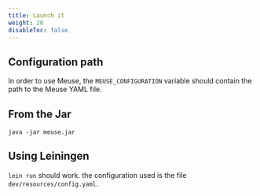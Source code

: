 ```yaml
---
title: Launch it
weight: 20
disableToc: false
---
```


## Configuration path

In order to use Meuse, the `MEUSE_CONFIGURATION` variable should contain the path to the Meuse YAML file.

## From the Jar

```
java -jar meuse.jar
```

## Using Leiningen

`lein run` should work. the configuration used is the file `dev/resources/config.yaml`.
